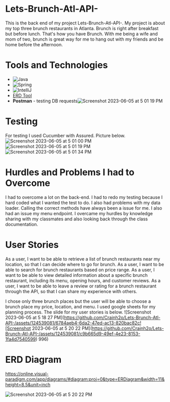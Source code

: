 # Lets-Brunch-Atl-API-

This is the back end of my project Lets-Brunch-Atl-API-. My project is about my top three brunch restaurants in Atlanta. Brunch is right after breakfast but before lunch. That's how you have Brunch.
With me being a wife and mom of two, brunch is great way for me to hang out with my friends and be home before the afternoon. 

# Tools and Technologies 

- ![Java](https://img.shields.io/badge/Java-ED8B00?style=for-the-badge&logo=openjdk&logoColor=white)
- ![Spring](https://img.shields.io/badge/Spring-6DB33F?style=for-the-badge&logo=spring&logoColor=white)
- ![IntelliJ](https://img.shields.io/badge/IntelliJ_IDEA-000000.svg?style=for-the-badge&logo=intellij-idea&logoColor=white)
- [ERD Tool](https://www.lucidchart.com/)
- **Postman** - testing DB requests![Screenshot 2023-06-05 at 5 01 19 PM](https://github.com/Crainh2o/Lets-Brunch-Atl-API-/assets/124539081/9cb27adc-8386-43cd-b756-ce53ad76e07d)


# Testing 

For testing I used Cucumber with Assured. Picture below.
![Screenshot 2023-06-05 at 5 01 00 PM](https://github.com/Crainh2o/Lets-Brunch-Atl-API-/assets/124539081/5f8ff1f7-6806-4eaf-9205-28c9f6924b24)
![Screenshot 2023-06-05 at 5 01 19 PM](https://github.com/Crainh2o/Lets-Brunch-Atl-API-/assets/124539081/c5204b08-de7d-4c8b-84b7-0e12e5798e6b)
![Screenshot 2023-06-05 at 5 01 34 PM](https://github.com/Crainh2o/Lets-Brunch-Atl-API-/assets/124539081/54092cbf-0ff0-4292-864e-ef9af981f854)

# Hurdles and Problems I had to Overcome

I had to overcome a lot on the back-end. I had to redo my testing because I hard coded what I wanted the test to do. I also had problems with my data loader. Calling the correct methods 
have always been a issue for me. I also had an issue my menu endpoint. I overcame my hurdles by knowledge sharing with my classmates and also looking back through the class documentation. 

# User Stories

As a user, I want to be able to retrieve a list of brunch restaurants near my location, so that I can decide where to go for brunch.
As a user, I want to be able to search for brunch restaurants based on price range. 
As a user, I want to be able to view detailed information about a specific brunch restaurant, including its menu, opening hours, and customer reviews. 
As a user, I want to be able to leave a review or rating for a brunch restaurant through the API, so that I can share my experience with others.

I chose only three brunch places but the user will be able to choose a brunch place my price, location, and menu. I used google sheets for my planning process. The slide for 
my user stories is below.
![Screenshot 2023-06-05 at 5 18 27 PM](https://github.com/Crainh2o/Lets-Brunch-Atl-API-/assets/124539081/6784aeb4-6da2-47ed-ac13-820bac82c![Screenshot 2023-06-05 at 5 20 22 PM](https://github.com/Crainh2o/Lets-Brunch-Atl-API-/assets/124539081/c9b665d9-49ef-4e23-8153-1fa4d7540599)
996)

# ERD Diagram 

https://online.visual-paradigm.com/app/diagrams/#diagram:proj=0&type=ERDiagram&width=11&height=8.5&unit=inch

![Screenshot 2023-06-05 at 5 20 22 PM](https://github.com/Crainh2o/Lets-Brunch-Atl-API-/assets/124539081/d167d7ce-8b18-4f05-a657-2832fff5190e)









